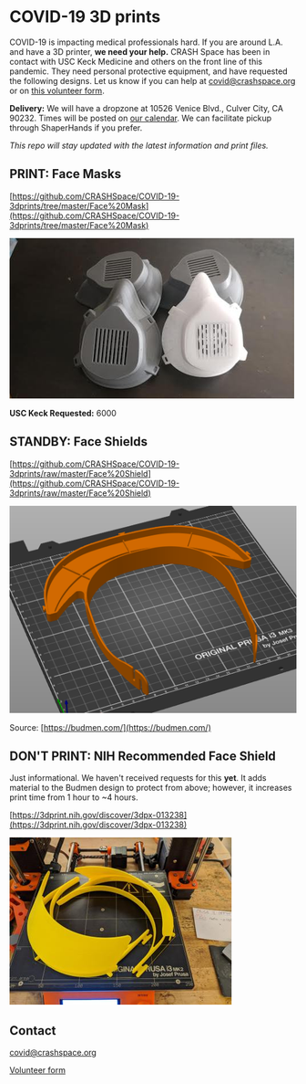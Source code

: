 # COVID-19 3D prints

COVID-19 is impacting medical professionals hard. If you are around L.A. and have a 3D printer, **we need your help.** CRASH Space has been in contact with USC Keck Medicine and others on the front line of this pandemic. They need personal protective equipment, and have requested the following designs. Let us know if you can help at covid@crashspace.org or on [this volunteer form](https://docs.google.com/forms/d/e/1FAIpQLSczant_0pGT0tIEJhOTPQsQpFoTAtQAkubEGK8ArdoSDPgAVQ/viewform).

**Delivery:** We will have a dropzone at 10526 Venice Blvd., Culver City, CA 90232. Times will be posted on [our calendar](https://calendar.google.com/calendar/embed?src=crashspacela@gmail.com&ctz=America/Los_Angeles). We can facilitate pickup through ShaperHands if you prefer.

*This repo will stay updated with the latest information and print files.*

## PRINT: Face Masks
[https://github.com/CRASHSpace/COVID-19-3dprints/tree/master/Face%20Mask](https://github.com/CRASHSpace/COVID-19-3dprints/tree/master/Face%20Mask)

![Finished Face masks](https://raw.githubusercontent.com/CRASHSpace/COVID-19-3dprints/master/images/facemask_USCV2-print.jpg)

**USC Keck Requested:** 6000


## STANDBY: Face Shields
[https://github.com/CRASHSpace/COVID-19-3dprints/raw/master/Face%20Shield](https://github.com/CRASHSpace/COVID-19-3dprints/raw/master/Face%20Shield)

![Face shield](https://raw.githubusercontent.com/CRASHSpace/COVID-19-3dprints/master/images/faceshield-singlecopy.png)

Source: [https://budmen.com/](https://budmen.com/)


## DON'T PRINT: NIH Recommended Face Shield
Just informational. We haven't received requests for this **yet**. It adds material to the Budmen design to protect from above; however, it increases print time from 1 hour to ~4 hours.

[https://3dprint.nih.gov/discover/3dpx-013238](https://3dprint.nih.gov/discover/3dpx-013238)

![NIH Face Shield](https://raw.githubusercontent.com/CRASHSpace/COVID-19-3dprints/master/images/facemask_NIH_DtM-v3.0-print.jpg)


## Contact
covid@crashspace.org

[Volunteer form](https://docs.google.com/forms/d/e/1FAIpQLSczant_0pGT0tIEJhOTPQsQpFoTAtQAkubEGK8ArdoSDPgAVQ/viewform)
